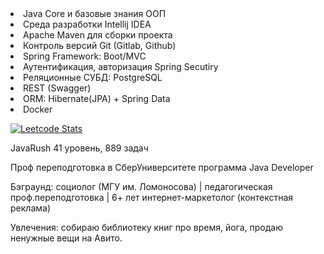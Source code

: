 <li> Java Core и базовые знания ООП
<li> Среда разработки Intellij IDEA
<li> Apache Maven для сборки проекта
<li> Контроль версий Git (Gitlab, Github)
<li> Spring Framework: Boot/MVC
<li> Аутентификация, авторизация Spring Secutiry
<li> Реляционные СУБД: PostgreSQL
<li> REST (Swagger)
<li> ORM: Hibernate(JPA) + Spring Data
<li> Docker

[![Leetcode Stats](https://leetcard.jacoblin.cool/Verbluda)](https://leetcode.com/Verbluda)

JavaRush 41 уровень, 889 задач

Проф переподготовка в СберУниверситете программа Java Developer

Бэграунд: социолог (МГУ им. Ломоносова) | педагогическая проф.переподготовка | 6+ лет интернет-маркетолог (контекстная реклама)

Увлечения: собираю библиотеку книг про время, йога, продаю ненужные вещи на Авито.
